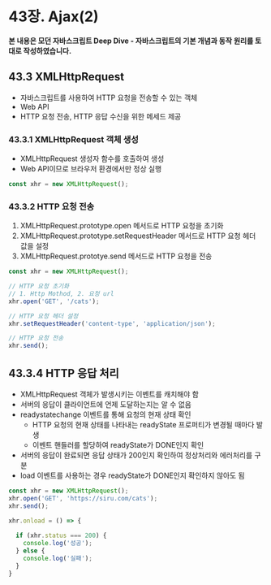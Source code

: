 # 43장. Ajax(2)



**본 내용은 모던 자바스크립트 Deep Dive - 자바스크립트의 기본 개념과 동작 원리를 토대로 작성하였습니다.**



## 43.3 XMLHttpRequest

* 자바스크립트를 사용하여 HTTP 요청을 전송할 수 있는 객체
* Web API
* HTTP 요청 전송, HTTP 응답 수신을 위한 메세드 제공



### 43.3.1 XMLHttpRequest 객체 생성

* XMLHttpRequest 생성자 함수를 호출하여 생성
* Web API이므로 브라우저 환경에서만 정상 실행

```JavaScript
const xhr = new XMLHttpRequest();
```



### 43.3.2 HTTP 요청 전송

1. XMLHttpRequest.prototype.open 메서드로 HTTP 요청을 초기화
2. XMLHttpRequest.prototype.setRequestHeader 메서드로 HTTP 요청 헤더 값을 설정
3. XMLHttpRequest.prototye.send 메서드로 HTTP 요청을 전송

```JavaScript
const xhr = new XMLHttpRequest();

// HTTP 요청 초기화
// 1. Http Mothod, 2. 요청 url
xhr.open('GET', '/cats');

// HTTP 요청 헤더 설정
xhr.setRequestHeader('content-type', 'application/json');

// HTTP 요청 전송
xhr.send();
```



## 43.3.4 HTTP 응답 처리

* XMLHttpRequest 객체가 발생시키는 이벤트를 캐치해야 함
* 서버의 응답이 클라이언트에 언제 도달하는지는 알 수 없음
* readystatechange 이벤트를 통해 요청의 현재 상태 확인
  * HTTP 요청의 현재 상태를 나타내는 readyState 프로퍼티가 변경될 때마다 발생
  * 이벤트 핸들러를 할당하여 readyState가 DONE인지 확인
* 서버의 응답이 완료되면 응답 상태가 200인지 확인하여 정상처리와 에러처리를 구분
* load 이벤트를 사용하는 경우 readyState가 DONE인지 확인하지 않아도 됨

```JavaScript
const xhr = new XMLHttpRequest();
xhr.open('GET', 'https://siru.com/cats');
xhr.send();

xhr.onload = () => {
  
  if (xhr.status === 200) {
    console.log('성공');
  } else {
    console.log('실패');
  }
}
```

